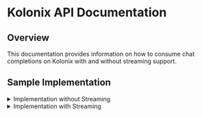# Kolonix API Documentation

## Overview

This documentation provides information on how to consume chat completions on Kolonix with and without streaming support.

## Sample Implementation

<details>
  <summary>Implementation without Streaming</summary>

  ```python
  import json
  import openai
  import requests

  # Set your OpenAI API key
  api_key = "your_api_key_here"

  # Set the base URL
  base_url = "https://kolonix.com/v1/"

  # Configure the OpenAI library to use the specified base URL
  openai.api_key = api_key
  openai.api_base = base_url

  try:
      response = openai.ChatCompletion.create(
          model="4o-kol",
          messages=[{"role": "user", "content": "hi"}],
          temperature=1,
          top_p=1,
          max_tokens=150
      )
      # Print the response
      print("Response received:")
      print(response.choices[0].message['content'])
  except openai.OpenAIError as e:
      # Handle OpenAI API errors
      print(f"OpenAI API error: {e}")
  except requests.exceptions.RequestException as e:
      # Handle requests exceptions
      print(f"Request error: {e}")
  except Exception as e:
      # Handle any other exceptions
      print(f"An error occurred: {e}")
  ```

</details> 
<details> 
  <summary>Implementation with Streaming</summary>
  ```python
  import json
  import openai
  import requests
  
  # Set your OpenAI API key
  api_key = "your_api_key_here"
  
  # Set the base URL
  base_url = "https://kolonix.com/v1/"
  
  # Configure the OpenAI library to use the specified base URL
  openai.base_url = base_url
  openai.api_key = api_key
  
  try:
      response = openai.chat.completions.create(
          model="4o-kol",
          messages=[{"role": "user", "content": "hi"}],
          temperature=1,
          top_p=1,
          max_tokens=150,
          stream=True
      )
      # Print the response
      print("Response:", end=" ", flush=True)  # Start the response line
      for chunk in response:
          # Access content using object attributes
          if chunk.choices and chunk.choices[0].delta.content:
              content = chunk.choices[0].delta.content
              print(content, end="", flush=True)  # Print without newline
  
      print()  # Add a newline after the stream is complete
  except openai.OpenAIError as e:
      # Handle OpenAI API errors
      print(f"OpenAI API error: {e}")
  except requests.exceptions.RequestException as e:
      # Handle requests exceptions
      print(f"Request error: {e}")
  except Exception as e:
      # Handle any other exceptions
      print(f"An error occurred: {e}")
  ```
</details>


Instructions
1. Login to your Kolonix account.
2. Click on your profile on the top right corner.
3. Get your API key.
4. Replace your_api_key_here in the code above with your actual API key.




